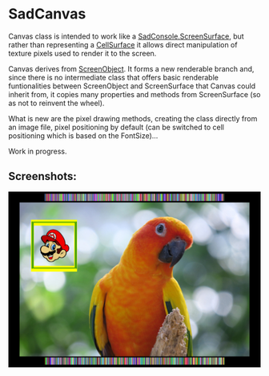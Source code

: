 # SadCanvas
Canvas class is intended to work like a [SadConsole.ScreenSurface](https://github.com/Thraka/SadConsole/blob/master/SadConsole/ScreenSurface.cs), 
but rather than representing a [CellSurface](https://github.com/Thraka/SadConsole/blob/master/SadConsole/CellSurface.cs) 
it allows direct manipulation of texture pixels used to render it to the screen.

Canvas derives from [ScreenObject](https://github.com/Thraka/SadConsole/blob/master/SadConsole/ScreenObject.cs). 
It forms a new renderable branch and, since there is no intermediate class 
that offers basic renderable funtionalities between ScreenObject and ScreenSurface that Canvas could inherit from,
it copies many properties and methods from ScreenSurface (so as not to reinvent the wheel).

What is new are the pixel drawing methods, creating the class directly from an image file, pixel positioning by default
(can be switched to cell positioning which is based on the FontSize)... 

Work in progress.

## Screenshots:

![Parrot](/screenshot.jpg)